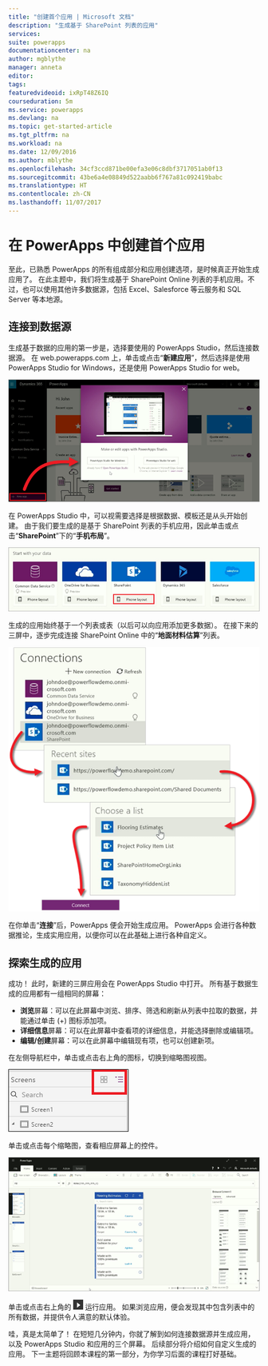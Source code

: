```yaml
---
title: "创建首个应用 | Microsoft 文档"
description: "生成基于 SharePoint 列表的应用"
services: 
suite: powerapps
documentationcenter: na
author: mgblythe
manager: anneta
editor: 
tags: 
featuredvideoid: ixRpT48Z6IQ
courseduration: 5m
ms.service: powerapps
ms.devlang: na
ms.topic: get-started-article
ms.tgt_pltfrm: na
ms.workload: na
ms.date: 12/09/2016
ms.author: mblythe
ms.openlocfilehash: 34cf3ccd871be00efa3e06c8dbf3717051ab0f13
ms.sourcegitcommit: 43be6a4e08849d522aabb6f767a81c092419babc
ms.translationtype: HT
ms.contentlocale: zh-CN
ms.lasthandoff: 11/07/2017
---
```

# <a name="create-your-first-app-in-powerapps"></a>在 PowerApps 中创建首个应用
至此，已熟悉 PowerApps 的所有组成部分和应用创建选项，是时候真正开始生成应用了。 在此主题中，我们将生成基于 SharePoint Online 列表的手机应用。不过，也可以使用其他许多数据源，包括 Excel、Salesforce 等云服务和 SQL Server 等本地源。

## <a name="connect-to-a-data-source"></a>连接到数据源
生成基于数据的应用的第一步是，选择要使用的 PowerApps Studio，然后连接数据源。 在 web.powerapps.com 上，单击或点击“**新建应用**”，然后选择是使用 PowerApps Studio for Windows，还是使用 PowerApps Studio for web。

![在 web.powerapps.com 上开始操作](./media/learning-create-first-app-powerapps/generate-choose-studio.png)

在 PowerApps Studio 中，可以视需要选择是根据数据、模板还是从头开始创建。 由于我们要生成的是基于 SharePoint 列表的手机应用，因此单击或点击“**SharePoint**”下的“**手机布局**”。

![基于 SharePoint 列表的手机应用](./media/learning-create-first-app-powerapps/generate-sharepoint-phone.png)

生成的应用始终基于一个列表或表（以后可以向应用添加更多数据）。 在接下来的三屏中，逐步完成连接 SharePoint Online 中的“**地面材料估算**”列表。

![连接 SharePoint Online 列表](./media/learning-create-first-app-powerapps/generate-connect-list.png)

在你单击“**连接**”后，PowerApps 便会开始生成应用。 PowerApps 会进行各种数据推论，生成实用应用，以便你可以在此基础上进行各种自定义。

## <a name="explore-the-generated-app"></a>探索生成的应用
成功！ 此时，新建的三屏应用会在 PowerApps Studio 中打开。 所有基于数据生成的应用都有一组相同的屏幕：

* **浏览**屏幕：可以在此屏幕中浏览、排序、筛选和刷新从列表中拉取的数据，并能通过单击 (+) 图标添加项。
* **详细信息**屏幕：可以在此屏幕中查看项的详细信息，并能选择删除或编辑项。
* **编辑/创建**屏幕：可以在此屏幕中编辑现有项，也可以创建新项。

在左侧导航栏中，单击或点击右上角的图标，切换到缩略图视图。 

![切换视图](./media/learning-create-first-app-powerapps/toggle-view.png)

单击或点击每个缩略图，查看相应屏幕上的控件。

![生成的应用](./media/learning-create-first-app-powerapps/generate-finished-app.png)

单击或点击右上角的 ![启动应用预览箭头](./media/learning-create-first-app-powerapps/f5-arrow-sm.png) 运行应用。 如果浏览应用，便会发现其中包含列表中的所有数据，并提供令人满意的默认体验。

哇，真是太简单了！ 在短短几分钟内，你就了解到如何连接数据源并生成应用，以及 PowerApps Studio 和应用的三个屏幕。 后续部分将介绍如何自定义生成的应用。 下一主题将回顾本课程的第一部分，为你学习后面的课程打好基础。

